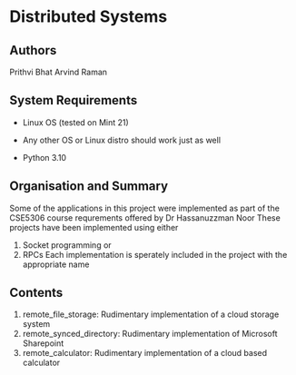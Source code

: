 # Distributed Systems

## Authors
Prithvi Bhat
Arvind Raman

## System Requirements
* Linux OS (tested on Mint 21)
 - Any other OS or Linux distro should work just as well
* Python 3.10

## Organisation and Summary
Some of the applications in this project were implemented as part of the CSE5306 course requrements offered by Dr Hassanuzzman Noor
These projects have been implemented using either
1. Socket programming or
2. RPCs
Each implementation is sperately included in the project with the appropriate name

## Contents
1. remote_file_storage: Rudimentary implementation of a cloud storage system
2. remote_synced_directory: Rudimentary implementation of Microsoft Sharepoint
3. remote_calculator: Rudimentary implementation of a cloud based calculator
